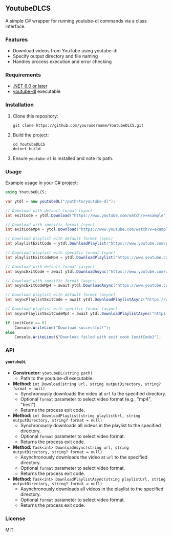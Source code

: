 ## YoutubeDLCS

A simple C# wrapper for running youtube-dl commands via a class interface.

### Features
- Download videos from YouTube using youtube-dl
- Specify output directory and file naming
- Handles process execution and error checking

### Requirements
- [.NET 6.0 or later](https://dotnet.microsoft.com/download)
- [youtube-dl](https://youtube-dl.org/) executable

### Installation
1. Clone this repository:
	 ```fish
	 git clone https://github.com/yourusername/YoutubeDLCS.git
	 ```
2. Build the project:
	 ```fish
	 cd YoutubeDLCS
	 dotnet build
	 ```
3. Ensure `youtube-dl` is installed and note its path.

### Usage

Example usage in your C# project:
```csharp
using YoutubeDLCS;

var ytdl = new youtubeDL("/path/to/youtube-dl");

// Download with default format (sync)
int exitCode = ytdl.Download("https://www.youtube.com/watch?v=example", "/path/to/output");

// Download with specific format (sync)
int exitCodeMp4 = ytdl.Download("https://www.youtube.com/watch?v=example", "/path/to/output", "mp4");

// Download playlist with default format (sync)
int playlistExitCode = ytdl.DownloadPlaylist("https://www.youtube.com/playlist?list=example", "/path/to/output");

// Download playlist with specific format (sync)
int playlistExitCodeMp4 = ytdl.DownloadPlaylist("https://www.youtube.com/playlist?list=example", "/path/to/output", "mp4");

// Download with default format (async)
int asyncExitCode = await ytdl.DownloadAsync("https://www.youtube.com/watch?v=example", "/path/to/output");

// Download with specific format (async)
int asyncExitCodeMp4 = await ytdl.DownloadAsync("https://www.youtube.com/watch?v=example", "/path/to/output", "mp4");

// Download playlist with default format (async)
int asyncPlaylistExitCode = await ytdl.DownloadPlaylistAsync("https://www.youtube.com/playlist?list=example", "/path/to/output");

// Download playlist with specific format (async)
int asyncPlaylistExitCodeMp4 = await ytdl.DownloadPlaylistAsync("https://www.youtube.com/playlist?list=example", "/path/to/output", "mp4");

if (exitCode == 0)
	Console.WriteLine("Download successful!");
else
	Console.WriteLine($"Download failed with exit code {exitCode}");
```

### API


#### `youtubeDL`
- **Constructor:** `youtubeDL(string path)`
	- Path to the youtube-dl executable.
- **Method:** `int Download(string url, string outputDirectory, string? format = null)`
	- Synchronously downloads the video at `url` to the specified directory.
	- Optional `format` parameter to select video format (e.g., "mp4", "best").
	- Returns the process exit code.
- **Method:** `int DownloadPlaylist(string playlistUrl, string outputDirectory, string? format = null)`
	- Synchronously downloads all videos in the playlist to the specified directory.
	- Optional `format` parameter to select video format.
	- Returns the process exit code.
- **Method:** `Task<int> DownloadAsync(string url, string outputDirectory, string? format = null)`
	- Asynchronously downloads the video at `url` to the specified directory.
	- Optional `format` parameter to select video format.
	- Returns the process exit code.
- **Method:** `Task<int> DownloadPlaylistAsync(string playlistUrl, string outputDirectory, string? format = null)`
	- Asynchronously downloads all videos in the playlist to the specified directory.
	- Optional `format` parameter to select video format.
	- Returns the process exit code.

### License
MIT
